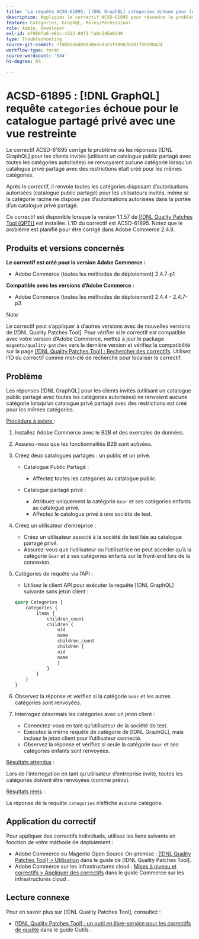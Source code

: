 ```yaml
---
title: 'La requête ACSD-61895: [!DNL GraphQL] categories échoue pour le catalogue partagé privé avec une vue restreinte'
description: Appliquez le correctif ACSD-61895 pour résoudre le problème d’Adobe Commerce où les réponses  [!DNL GraphQL]  clients invités (utilisant un catalogue public partagé avec toutes les catégories autorisées) ne renvoyaient aucune catégorie lorsqu’un catalogue privé partagé avec des restrictions était créé pour les mêmes catégories.
feature: Categories, GraphQL, Roles/Permissions
role: Admin, Developer
exl-id: ef986fa6-e8bc-4322-80f2-fa0c5d5e8d40
type: Troubleshooting
source-git-commit: 7fdb02a6d89d50ea593c5fd99d78101f89198424
workflow-type: tm+mt
source-wordcount: '544'
ht-degree: 0%

---
```


# ACSD-61895 : [!DNL GraphQL] requête `categories` échoue pour le catalogue partagé privé avec une vue restreinte

Le correctif ACSD-61895 corrige le problème où les réponses [!DNL GraphQL] pour les clients invités (utilisant un catalogue public partagé avec toutes les catégories autorisées) ne renvoyaient aucune catégorie lorsqu’un catalogue privé partagé avec des restrictions était créé pour les mêmes catégories.

Après le correctif, il renvoie toutes les catégories disposant d’autorisations autorisées (catalogue public partagé) pour les utilisateurs invités, même si la catégorie racine ne dispose pas d’autorisations autorisées dans la portée d’un catalogue privé partagé.

Ce correctif est disponible lorsque la version 1.1.57 de [[!DNL Quality Patches Tool (QPT)]](/help/tools/quality-patches-tool/quality-patches-tool-to-self-serve-quality-patches.md) est installée. L’ID du correctif est ACSD-61895. Notez que le problème est planifié pour être corrigé dans Adobe Commerce 2.4.8.

## Produits et versions concernés

**Le correctif est créé pour la version Adobe Commerce :**

* Adobe Commerce (toutes les méthodes de déploiement) 2.4.7-p1

**Compatible avec les versions d’Adobe Commerce :**

* Adobe Commerce (toutes les méthodes de déploiement) 2.4.4 - 2.4.7-p3

>[!NOTE]
>
>Le correctif peut s’appliquer à d’autres versions avec de nouvelles versions de [!DNL Quality Patches Tool]. Pour vérifier si le correctif est compatible avec votre version d’Adobe Commerce, mettez à jour le package `magento/quality-patches` vers la dernière version et vérifiez la compatibilité sur la page [[!DNL Quality Patches Tool] : Rechercher des correctifs](https://experienceleague.adobe.com/tools/commerce-quality-patches/index.html). Utilisez l’ID du correctif comme mot-clé de recherche pour localiser le correctif.

## Problème

Les réponses [!DNL GraphQL] pour les clients invités (utilisant un catalogue public partagé avec toutes les catégories autorisées) ne renvoient aucune catégorie lorsqu’un catalogue privé partagé avec des restrictions est créé pour les mêmes catégories.

<u>Procédure à suivre </u> :

1. Installez Adobe Commerce avec le B2B et des exemples de données.
1. Assurez-vous que les fonctionnalités B2B sont activées.
1. Créez deux catalogues partagés : un public et un privé.

   * Catalogue Public Partagé :

      * Affectez toutes les catégories au catalogue public.

   * Catalogue partagé privé :

      * Attribuez uniquement la catégorie `Gear` et ses catégories enfants au catalogue privé.
      * Affectez le catalogue privé à une société de test.

1. Créez un utilisateur d’entreprise :

   * Créez un utilisateur associé à la société de test liée au catalogue partagé privé.
   * Assurez-vous que l’utilisateur ou l’utilisatrice ne peut accéder qu’à la catégorie `Gear` et à ses catégories enfants sur le front-end lors de la connexion.

1. Catégories de requête via l’API :

   * Utilisez le client API pour exécuter la requête [!DNL GraphQL] suivante sans jeton client :

   ```graphql
   query Categories { 
       categories { 
           items { 
               children_count 
               children { 
                   uid 
                   name 
                   children_count 
                   children { 
                   uid 
                   name 
                   } 
               } 
           } 
       } 
   }
   ```

1. Observez la réponse et vérifiez si la catégorie `Gear` et les autres catégories sont renvoyées.
1. Interrogez désormais les catégories avec un jeton client :

   * Connectez-vous en tant qu’utilisateur de la société de test.
   * Exécutez la même requête de catégorie de [!DNL GraphQL], mais incluez le jeton client pour l’utilisateur connecté.
   * Observez la réponse et vérifiez si seule la catégorie `Gear` et ses catégories enfants sont renvoyées.


<u>Résultats attendus</u> :

Lors de l’interrogation en tant qu’utilisateur d’entreprise invité, toutes les catégories doivent être renvoyées (comme prévu).

<u>Résultats réels</u> :

La réponse de la requête `categories` n’affiche aucune catégorie.

## Application du correctif

Pour appliquer des correctifs individuels, utilisez les liens suivants en fonction de votre méthode de déploiement :

* Adobe Commerce ou Magento Open Source On-premise : [[!DNL Quality Patches Tool] > Utilisation](/help/tools/quality-patches-tool/usage.md) dans le guide de [!DNL Quality Patches Tool].
* Adobe Commerce sur les infrastructures cloud : [Mises à niveau et correctifs > Appliquer des correctifs](https://experienceleague.adobe.com/docs/commerce-cloud-service/user-guide/develop/upgrade/apply-patches.html) dans le guide Commerce sur les infrastructures cloud .


## Lecture connexe

Pour en savoir plus sur [!DNL Quality Patches Tool], consultez :

* [[!DNL Quality Patches Tool] : un outil en libre-service pour les correctifs de qualité](/help/tools/quality-patches-tool/quality-patches-tool-to-self-serve-quality-patches.md) dans le guide Outils .
